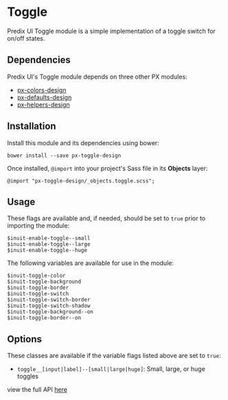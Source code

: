 # Toggle

Predix UI Toggle module is a simple implementation of a toggle switch for on/off states.

## Dependencies

Predix UI's Toggle module depends on three other PX modules:

* [px-colors-design](https://github.com/PredixDev/px-colors-design)
* [px-defaults-design](https://github.com/PredixDev/px-defaults-design)
* [px-helpers-design](https://github.com/PredixDev/px-helpers-design)

## Installation

Install this module and its dependencies using bower:

    bower install --save px-toggle-design

Once installed, `@import` into your project's Sass file in its **Objects** layer:

    @import "px-toggle-design/_objects.toggle.scss";

## Usage

These flags are available and, if needed, should be set to `true` prior to importing the module:

    $inuit-enable-toggle--small
    $inuit-enable-toggle--large
    $inuit-enable-toggle--huge

The following variables are available for use in the module:

    $inuit-toggle-color
    $inuit-toggle-background
    $inuit-toggle-border
    $inuit-toggle-switch
    $inuit-toggle-switch-border
    $inuit-toggle-switch-shadow
    $inuit-toggle-background--on
    $inuit-toggle-border--on

## Options

These classes are available if the variable flags listed above are set to `true`:

* `toggle__[input|label]--[small|large|huge]`: Small, large, or huge toggles

view the full API [here](http://predixdev.github.io/px-toggle-design/sassdoc/)
